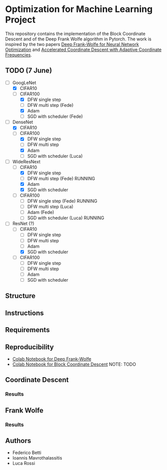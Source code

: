 # Optimization for Machine Learning Project
This repository contains the implementation of the Block Coordinate Descent and of the Deep Frank Wolfe algorithm in Pytorch. The work is inspired by the two papers [Deep Frank-Wolfe for Neural Network Optimization](https://arxiv.org/pdf/1811.07591.pdf) and [Accelerated Coordinate Descent with Adaptive Coordinate Frequencies](http://proceedings.mlr.press/v29/Glasmachers13.pdf).

## TODO (7 June)
- [ ] GoogLeNet
   - [x] CIFAR10
   - [ ] CIFAR100
      - [x] DFW single step
      - [ ] DFW multi step  (Fede)
      - [x] Adam
      - [ ] SGD with scheduler (Fede)
- [ ] DenseNet
   - [x] CIFAR10
   - [ ] CIFAR100
      - [x] DFW single step
      - [ ] DFW multi step
      - [x] Adam
      - [ ] SGD with scheduler (Luca)
- [ ] WideResNext
   - [ ] CIFAR10
       - [x] DFW single step
       - [ ] DFW multi step (Fede) RUNNING
       - [x] Adam
       - [x] SGD with scheduler
    - [ ] CIFAR100
       - [ ] DFW single step (Fede) RUNNING
       - [ ] DFW multi step (Luca)
       - [ ] Adam (Fede)
       - [ ] SGD with scheduler (Luca) RUNNING
- [ ] ResNet (?)
   - [ ] CIFAR10
       - [ ] DFW single step
       - [ ] DFW multi step
       - [ ] Adam
       - [x] SGD with scheduler
    - [ ] CIFAR100
       - [ ] DFW single step
       - [ ] DFW multi step
       - [ ] Adam
       - [ ] SGD with scheduler

## Structure

## Instructions

## Requirements

## Reproducibility
- [Colab Notebook for Deep Frank-Wolfe](https://colab.research.google.com/drive/1mpsunyV-11yDXPhZLznryLxJoMx4Zqxd)
- [Colab Notebook for Block Coordinate Descent](https://colab.research.google.com/drive/1mpsunyV-11yDXPhZLznryLxJoMx4Zqxd) NOTE: TODO

## Coordinate Descent

### Results

## Frank Wolfe

### Results

## Authors
- Federico Betti
- Ioannis Mavrothalassitis
- Luca Rossi
